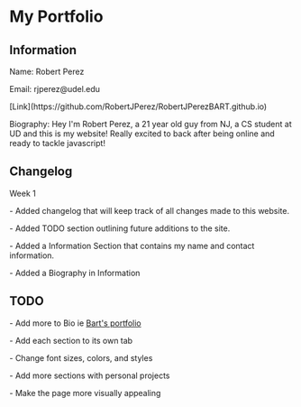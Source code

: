 <html>
<head>
  <h1>My Portfolio</h1>
</head>
<body>
<section>
  <h2>Information</h2>
  <p>Name: Robert Perez</p>
  <p>Email: rjperez@udel.edu</p>
  <p>[Link](https://github.com/RobertJPerez/RobertJPerezBART.github.io)
  </p>
  <p>Biography: Hey I'm Robert Perez, a 21 year old guy from NJ, a CS student at UD and this is my website! Really excited to back after being online and ready to tackle javascript!</p> 
</section>

 <section>
  <h2>Changelog</h2>
  <p>Week 1</p>
  <p>- Added changelog that will keep track of all changes made to this website.</p>
  <p>- Added TODO section outlining future additions to the site.</p> 
  <p>- Added a Information Section that contains my name and contact information.</p>
   <p>- Added a Biography in Information</p>
</section>

<section>
   <h2>TODO</h2>
  <p>- Add more to Bio ie <a href="https://acbart.github.io/">Bart's portfolio</a></p>
  <p>- Add each section to its own tab</p>
  <p>- Change font sizes, colors, and styles</p>
  <p>- Add more sections with personal projects</p>
  <p>- Make the page more visually appealing</p>
</section>



